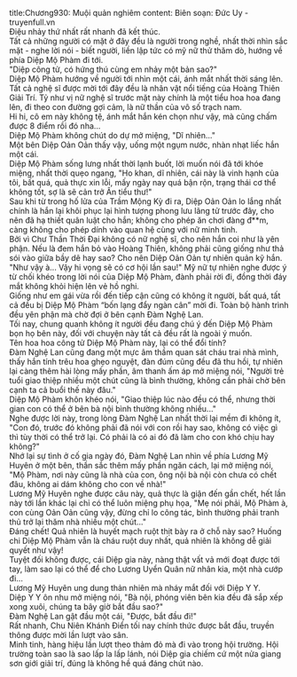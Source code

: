 title:Chương930: Muội quản nghiêm
content:
Biên soạn: Đức Uy - truyenfull.vn<br>Điệu nhảy thứ nhất rất nhanh đã kết thúc.<br>Tất cả những người có mặt ở đây đều là người trong nghề, nhất thời nhìn sắc mặt - nghe lời nói - biết người, liền lập tức có mỹ nữ thử thăm dò, hướng về phía Diệp Mộ Phàm đi tới.<br>"Diệp công tử, có hứng thú cùng em nhảy một bản sao?"<br>Diệp Mộ Phàm hướng về người tới nhìn một cái, ánh mắt nhất thời sáng lên.<br>Tất cả nghệ sĩ được mời tới đây đều là nhân vật nổi tiếng của Hoàng Thiên Giải Trí. Tỷ như vị nữ nghệ sĩ trước mặt này chính là một tiểu hoa hoa đang lên, đi theo con đường gợi cảm, là nữ thần của vô số trạch nam.<br>Hi hi, cô em này không tệ, ánh mắt hắn kén chọn như vậy, mà cũng chấm được 8 điểm rồi đó nha...<br>Diệp Mộ Phàm không chút do dự mở miệng, "Dĩ nhiên..."<br>Một bên Diệp Oản Oản thấy vậy, uống một ngụm nước, nhàn nhạt liếc hắn một cái.<br>Diệp Mộ Phàm sống lưng nhất thời lạnh buốt, lời muốn nói đã tới khóe miệng, nhất thời quẹo ngang, "Ho khan, dĩ nhiên, cái này là vinh hạnh của tôi, bất quá, quả thực xin lỗi, mấy ngày nay quá bận rộn, trạng thái cơ thể không tốt, sợ là sẽ cản trở Ân tiểu thư!"<br>Sau khi từ trong hố lửa của Trầm Mộng Kỳ đi ra, Diệp Oản Oản lo lắng nhất chính là hắn lại khôi phục lại hình tượng phong lưu lãng tử trước đây, cho nên đã hạ thiết quân luật cho hắn; không cho phép ăn chơi đàng đ**m, càng không cho phép dính vào quan hệ cùng với nữ minh tinh.<br>Bởi vì Chư Thần Thời Đại không có nữ nghệ sĩ, cho nên hắn coi như là yên phận. Nếu là đem hắn bỏ vào Hoàng Thiên, không phải cũng giống như thả sói vào giữa bầy dê hay sao? Cho nên Diệp Oản Oản tự nhiên quản kỹ hắn.<br>"Như vậy à... Vậy hi vọng sẽ có cơ hội lần sau!" Mỹ nữ tự nhiên nghe được ý từ chối khéo trong lời nói của Diệp Mộ Phàm, đành phải rời đi, đồng thời đáy mắt không khỏi hiện lên vẻ hồ nghi.<br>Giống như em gái vừa rồi đến tiếp cận cũng có không ít người, bất quá, tất cả đều bị Diệp Mộ Phàm “bốn lạng đẩy ngàn cân” mời đi. Toàn bộ hành trình đều yên phận mà chờ đợi ở bên cạnh Đàm Nghệ Lan.<br>Tối nay, chung quanh không ít người đều đang chú ý đến Diệp Mộ Phàm bọn họ bên này, đối với chuyện này tất cả đều rất là ngoài ý muốn.<br>Tên hoa hoa công tử Diệp Mộ Phàm này, lại có thể đổi tính?<br>Đàm Nghệ Lan cũng đang một mực âm thầm quan sát cháu trai nhà mình, thấy hắn tính trêu hoa ghẹo nguyệt, đàn đúm cũng đều đã thu hồi, tự nhiên lại càng thêm hài lòng mấy phần, âm thanh ấm áp mở miệng nói, "Người trẻ tuổi giao thiệp nhiều một chút cũng là bình thường, không cần phải chờ bên cạnh ta cả buổi thế này đâu."<br>Diệp Mộ Phàm khôn khéo nói, "Giao thiệp lúc nào đều có thể, nhưng thời gian con có thể ở bên bà nội bình thường không nhiều..."<br>Nghe được lời này, trong lòng Đàm Nghệ Lan nhất thời lại mềm đi không ít, "Con đó, trước đó không phải đã nói với con rồi hay sao, không có việc gì thì tùy thời có thể trở lại. Có phải là có ai đó đã làm cho con khó chịu hay không?"<br>Nhớ lại sự tình ở cố gia ngày đó, Đàm Nghệ Lan nhìn về phía Lương Mỹ Huyên ở một bên, thần sắc thêm mấy phần ngăn cách, lại mở miệng nói, "Mộ Phàm, nơi này cũng là nhà của con, ông nội bà nội còn chưa có chết đâu, không ai dám không cho con về nhà!"<br>Lương Mỹ Huyên nghe được câu này, quả thực là giận đến gần chết, hết lần này tới lần khác lại chỉ có thể luôn miệng phụ họa, "Mẹ nói phải, Mộ Phàm à, con cùng Oản Oản cũng vậy, đừng chỉ lo công tác, bình thường phải tranh thủ trở lại thăm nhà nhiều một chút..."<br>Đáng chết! Quả nhiên là huyết mạch ruột thịt bày ra ở chỗ này sao? Huống chi Diệp Mộ Phàm vẫn là cháu ruột duy nhất, quả nhiên là không dễ giải quyết như vậy!<br>Tuyệt đối không được, cái Diệp gia này, nàng thật vất vả mới đoạt được tới tay, làm sao lại có thể để cho Lương Uyển Quân nữ nhân kia, một nhà cướp đi...<br>Lương Mỹ Huyên ung dung thản nhiên mà nháy mắt đối với Diệp Y Y.<br>Diệp Y Y ôn nhu mở miệng nói, "Bà nội, phóng viên bên kia đều đã sắp xếp xong xuôi, chúng ta bây giờ bắt đầu sao?"<br>Đàm Nghệ Lan gật đầu một cái, "Được, bắt đầu đi!"<br>Rất nhanh, Chu Niên Khánh Điển tối nay chính thức được bắt đầu, truyền thông được mời lần lượt vào sân.<br>Minh tinh, hàng hiệu lần lượt theo thảm đỏ mà đi vào trong hội trường. Hội trường toàn sao là sao lấp la lấp lánh, nói Diệp gia chiếm cứ một nửa giang sơn giới giải trí, đúng là không hề quá đáng chút nào.